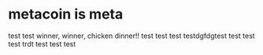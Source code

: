 # metacoin is meta

test
test
winner, winner, chicken dinner!!
test
test
test
testdgfdgtest
test
test
test
trdt
test
test
test

